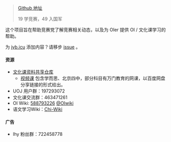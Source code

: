 > [Github 地址](https://github.com/jybicu/jyb.icu/)
> 
> 19 学竞赛，49 入国军

这个项目旨在帮助竞赛党了解竞赛相关动态，以及为 OIer 提供 OI / 文化课学习的帮助。

为 [jyb.icu](https://jyb.icu) 添加内容？请移步 [issue](https://github.com/jybicu/jyb.icu/issues/4) 。

#### 资源

* [文化课资料共享仓库](https://github.com/jybicu/whk)
  * [视频课](https://github.com/jybicu/whk/tree/master/%E8%A7%86%E9%A2%91%E8%AF%BE)
    包含学而思、北京四中，部分科目有万门教育的网课，以百度网盘分享链接的形式给出。
* UOJ 用户群：197293072
* 文化课交流群：463471261
* OI Wiki: [588793226](https://jq.qq.com/?_wv=1027&k=5EfkM6K) [@OIwiki](https://t.me/OIwiki)
* 语文学习Wiki：[Chi-Wiki](https://chi.aqours.life/)

#### 广告

* lhy 粉丝群：722458778
